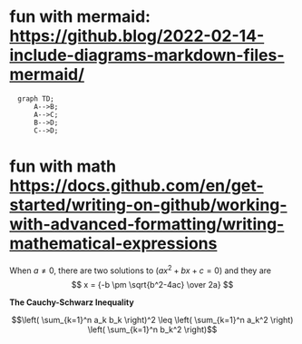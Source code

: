 # fun with mermaid: https://github.blog/2022-02-14-include-diagrams-markdown-files-mermaid/

```mermaid
  graph TD;
      A-->B;
      A-->C;
      B-->D;
      C-->D;
```

# fun with math https://docs.github.com/en/get-started/writing-on-github/working-with-advanced-formatting/writing-mathematical-expressions

When $a \ne 0$, there are two solutions to $(ax^2 + bx + c = 0)$ and they are
$$ x = {-b \pm \sqrt{b^2-4ac} \over 2a} $$

**The Cauchy-Schwarz Inequality**

$$\left( \sum_{k=1}^n a_k b_k \right)^2 \leq \left( \sum_{k=1}^n a_k^2 \right) \left( \sum_{k=1}^n b_k^2 \right)$$


